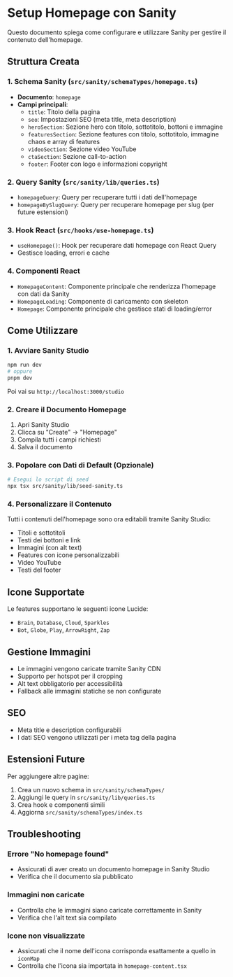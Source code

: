 # Setup Homepage con Sanity

Questo documento spiega come configurare e utilizzare Sanity per gestire il contenuto dell'homepage.

## Struttura Creata

### 1. Schema Sanity (`src/sanity/schemaTypes/homepage.ts`)
- **Documento**: `homepage`
- **Campi principali**:
  - `title`: Titolo della pagina
  - `seo`: Impostazioni SEO (meta title, meta description)
  - `heroSection`: Sezione hero con titolo, sottotitolo, bottoni e immagine
  - `featuresSection`: Sezione features con titolo, sottotitolo, immagine chaos e array di features
  - `videoSection`: Sezione video YouTube
  - `ctaSection`: Sezione call-to-action
  - `footer`: Footer con logo e informazioni copyright

### 2. Query Sanity (`src/sanity/lib/queries.ts`)
- `homepageQuery`: Query per recuperare tutti i dati dell'homepage
- `homepageBySlugQuery`: Query per recuperare homepage per slug (per future estensioni)

### 3. Hook React (`src/hooks/use-homepage.ts`)
- `useHomepage()`: Hook per recuperare dati homepage con React Query
- Gestisce loading, errori e cache

### 4. Componenti React
- `HomepageContent`: Componente principale che renderizza l'homepage con dati da Sanity
- `HomepageLoading`: Componente di caricamento con skeleton
- `Homepage`: Componente principale che gestisce stati di loading/error

## Come Utilizzare

### 1. Avviare Sanity Studio
```bash
npm run dev
# oppure
pnpm dev
```
Poi vai su `http://localhost:3000/studio`

### 2. Creare il Documento Homepage
1. Apri Sanity Studio
2. Clicca su "Create" → "Homepage"
3. Compila tutti i campi richiesti
4. Salva il documento

### 3. Popolare con Dati di Default (Opzionale)
```bash
# Esegui lo script di seed
npx tsx src/sanity/lib/seed-sanity.ts
```

### 4. Personalizzare il Contenuto
Tutti i contenuti dell'homepage sono ora editabili tramite Sanity Studio:
- Titoli e sottotitoli
- Testi dei bottoni e link
- Immagini (con alt text)
- Features con icone personalizzabili
- Video YouTube
- Testi del footer

## Icone Supportate

Le features supportano le seguenti icone Lucide:
- `Brain`, `Database`, `Cloud`, `Sparkles`
- `Bot`, `Globe`, `Play`, `ArrowRight`, `Zap`

## Gestione Immagini

- Le immagini vengono caricate tramite Sanity CDN
- Supporto per hotspot per il cropping
- Alt text obbligatorio per accessibilità
- Fallback alle immagini statiche se non configurate

## SEO

- Meta title e description configurabili
- I dati SEO vengono utilizzati per i meta tag della pagina

## Estensioni Future

Per aggiungere altre pagine:
1. Crea un nuovo schema in `src/sanity/schemaTypes/`
2. Aggiungi le query in `src/sanity/lib/queries.ts`
3. Crea hook e componenti simili
4. Aggiorna `src/sanity/schemaTypes/index.ts`

## Troubleshooting

### Errore "No homepage found"
- Assicurati di aver creato un documento homepage in Sanity Studio
- Verifica che il documento sia pubblicato

### Immagini non caricate
- Controlla che le immagini siano caricate correttamente in Sanity
- Verifica che l'alt text sia compilato

### Icone non visualizzate
- Assicurati che il nome dell'icona corrisponda esattamente a quello in `iconMap`
- Controlla che l'icona sia importata in `homepage-content.tsx`

